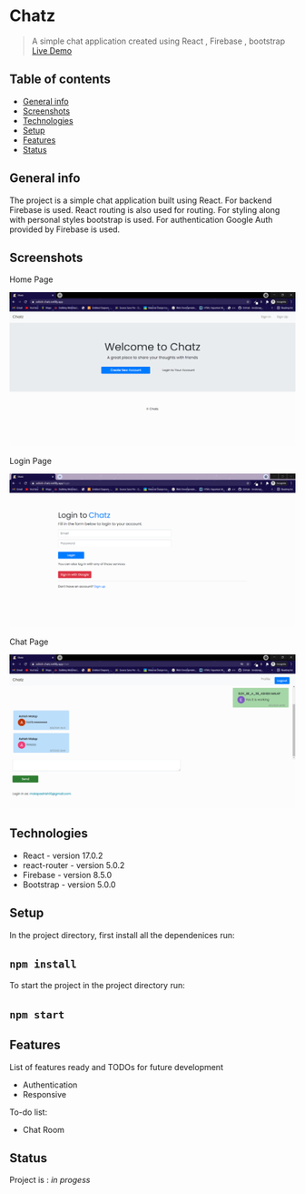 # Chatz
> A simple chat application created using React , Firebase , bootstrap <br />
> [Live Demo](https://ashish-chatz.netlify.app/)

## Table of contents
* [General info](#general-info)
* [Screenshots](#screenshots)
* [Technologies](#technologies)
* [Setup](#setup)
* [Features](#features)
* [Status](#status)

## General info
The project is a simple chat application built using React. For backend Firebase is used. React routing is also used for routing. For styling along with personal styles bootstrap is used. For authentication Google Auth provided by Firebase is used.

## Screenshots

Home Page 

![Home Page](images/Homepage.PNG)

Login Page

![Login Page](images/Loginpage.PNG)

Chat Page

![Chat Page](images/chat.PNG)

## Technologies
* React - version 17.0.2
* react-router - version 5.0.2
* Firebase - version 8.5.0
* Bootstrap - version 5.0.0

## Setup

In the project directory, first install all the dependenices run:
## `npm install`

To start the project in the project directory run:
## `npm start`

## Features
List of features ready and TODOs for future development
* Authentication
* Responsive

To-do list:
* Chat Room

## Status
Project is : _in progess_
